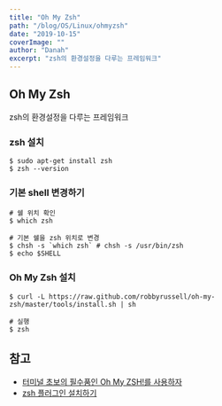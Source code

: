 ```yaml
---
title: "Oh My Zsh"
path: "/blog/OS/Linux/ohmyzsh"
date: "2019-10-15"
coverImage: ""
author: "Danah"
excerpt: "zsh의 환경설정을 다루는 프레임워크"
---
```


## Oh My Zsh

zsh의 환경설정을 다루는 프레임워크

### zsh 설치

```shell
$ sudo apt-get install zsh
$ zsh --version
```

### 기본 shell 변경하기

```shell
# 쉘 위치 확인
$ which zsh

# 기본 쉘을 zsh 위치로 변경
$ chsh -s `which zsh` # chsh -s /usr/bin/zsh
$ echo $SHELL
```

### Oh My Zsh 설치

```
$ curl -L https://raw.github.com/robbyrussell/oh-my-zsh/master/tools/install.sh | sh

# 실행
$ zsh
```

## 참고

- [터미널 초보의 필수품인 Oh My ZSH!를 사용하자](https://nolboo.kim/blog/2015/08/21/oh-my-zsh/)
- [zsh 플러그인 설치하기](https://nachwon.github.io/how-to-install-zsh-plugins/)
